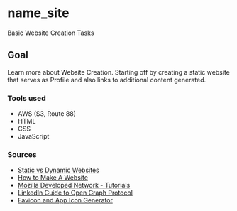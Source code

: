# name_site

Basic Website Creation Tasks

## Goal

Learn more about Website Creation. Starting off by creating a static website that serves as Profile and also links to additional content generated.

### Tools used

* AWS (S3, Route 88)
* HTML
* CSS
* JavaScript

### Sources

* [Static vs Dynamic Websites](https://www.youtube.com/watch?v=_wFJj94kSTU)
* [How to Make A Website](https://www.w3schools.com/howto/howto_make_a_website.asp)
* [Mozilla Developed Network - Tutorials](https://developer.mozilla.org/en-US/docs/Web/Tutorials)
* [LinkedIn Guide to Open Graph Protocol](https://www.linkedin.com/help/linkedin/answer/46687/making-your-website-shareable-on-linkedin?lang=en)
* [Favicon and App Icon Generator](https://www.favicon-generator.org/)